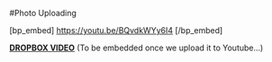 #Photo Uploading

[bp_embed] https://youtu.be/BQvdkWYy6I4 [/bp_embed]

[**DROPBOX VIDEO**](https://www.dropbox.com/s/isl3lkf40bltiwq/buddyboss-platform-photo-uploading.mp4?raw=1)
(To be embedded once we upload it to Youtube...)
